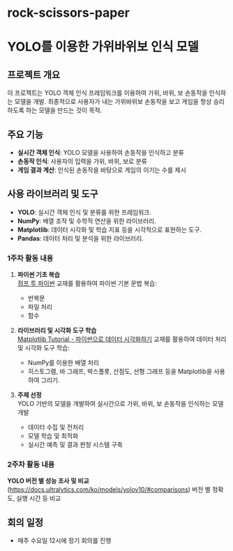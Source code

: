 # rock-scissors-paper
# YOLO를 이용한 가위바위보 인식 모델

## 프로젝트 개요

이 프로젝트는 YOLO 객체 인식 프레임워크를 이용하여 가위, 바위, 보 손동작을 인식하는 모델을 개발. 최종적으로 사용자가 내는 가위바위보 손동작을 보고 게임을 항상 승리하도록 하는 모델을 만드는 것이 목적.

## 주요 기능

- **실시간 객체 인식**: YOLO 모델을 사용하여 손동작을 인식하고 분류
- **손동작 인식**: 사용자의 입력을 가위, 바위, 보로 분류
- **게임 결과 계산**: 인식된 손동작을 바탕으로 게임의 이기는 수를 제시

## 사용 라이브러리 및 도구

- **YOLO**: 실시간 객체 인식 및 분류를 위한 프레임워크.
- **NumPy**: 배열 조작 및 수학적 연산을 위한 라이브러리.
- **Matplotlib**: 데이터 시각화 및 학습 지표 등을 시각적으로 표현하는 도구.
- **Pandas**: 데이터 처리 및 분석을 위한 라이브러리.

### 1주차 활동 내용

1. **파이썬 기초 복습**  
   [점프 투 파이썬](https://wikidocs.net/25) 교재를 활용하여 파이썬 기본 문법 복습:
   - 반복문
   - 파일 처리
   - 함수

2. **라이브러리 및 시각화 도구 학습**  
   [Matplotlib Tutorial - 파이썬으로 데이터 시각화하기](https://wikidocs.net/92110) 교재를 활용하여 데이터 처리 및 시각화 도구 학습:
   - NumPy를 이용한 배열 처리
   - 히스토그램, 바 그래프, 박스플롯, 산점도, 선형 그래프 등을 Matplotlib을 사용하여 그리기.

3. **주제 선정**  
   YOLO 기반의 모델을 개발하여 실시간으로 가위, 바위, 보 손동작을 인식하는 모델 개발
   - 데이터 수집 및 전처리
   - 모델 학습 및 최적화
   - 실시간 예측 및 결과 판정 시스템 구축

### 2주차 활동 내용

**YOLO 버전 별 성능 조사 및 비교**
(https://docs.ultralytics.com/ko/models/yolov10/#comparisons) 버전 별 정확도, 실행 시간 등 비교

## 회의 일정

- 매주 수요일 12시에 정기 회의를 진행

